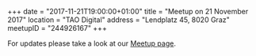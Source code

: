 +++
date = "2017-11-21T19:00:00+01:00"
title = "Meetup on 21 November 2017"
location = "TAO Digital"
address = "Lendplatz 45, 8020 Graz"
meetupID = "244926167"
+++

For updates please take a look at our
[Meetup page](https://www.meetup.com/Graz-Open-Source-Meetup/events/244926167/).
